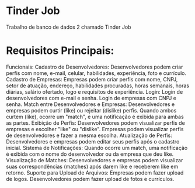 # Tinder Job
Trabalho de banco de dados 2 chamado Tinder Job


# Requisitos Principais:
Funcionais:
Cadastro de Desenvolvedores:
Desenvolvedores podem criar perfis com nome, e-mail, celular, habilidades, experiência, foto e currículo.
Cadastro de Empresas:
Empresas podem criar perfis com nome, CNPJ, setor de atuação, endereço, habilidades procuradas, horas semanais, horas diárias, salário ofertado, logo e requisitos de experiência.
Login:
Login de desenvolvedores com e-mail e senha.
Login de empresas com CNPJ e senha.
Match entre Desenvolvedores e Empresas:
Desenvolvedores e empresas podem curtir (like) ou rejeitar (dislike) perfis.
Quando ambos curtem (like), ocorre um "match", e uma notificação é exibida para ambas as partes.
Exibição de Perfis:
Desenvolvedores podem visualizar perfis de empresas e escolher "like" ou "dislike".
Empresas podem visualizar perfis de desenvolvedores e fazer a mesma escolha.
Atualização de Perfis:
Desenvolvedores e empresas podem editar seus perfis após o cadastro inicial.
Sistema de Notificações:
Quando ocorre um match, uma notificação é exibida com o nome do desenvolvedor ou da empresa que deu like.
Visualização de Matches:
Desenvolvedores e empresas podem visualizar suas correspondências (matches) após darem like e receberem like em retorno.
Suporte para Upload de Arquivos:
Empresas podem fazer upload de logos.
Desenvolvedores podem fazer upload de fotos e currículos.
